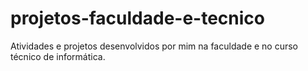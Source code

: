# projetos-faculdade-e-tecnico
Atividades e projetos desenvolvidos por mim na faculdade e no curso técnico de informática.

